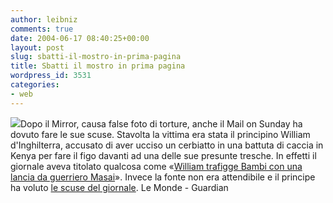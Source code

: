 ```yaml
---
author: leibniz
comments: true
date: 2004-06-17 08:40:25+00:00
layout: post
slug: sbatti-il-mostro-in-prima-pagina
title: Sbatti il mostro in prima pagina
wordpress_id: 3531
categories:
- web
---
```


![](http://chezlorry.ca/Color/Bambi/bambicol-icon02.gif)Dopo il Mirror, causa false foto di torture, anche il Mail on Sunday ha dovuto fare le sue scuse. Stavolta la vittima era stata il principino William d'Inghilterra, accusato di aver ucciso un cerbiatto in una battuta di caccia in Kenya per fare il figo davanti ad una delle sue presunte tresche. In effetti il giornale aveva titolato qualcosa come «[William trafigge Bambi con una lancia da guerriero Masai](http://www.lemonde.fr/web/article/0,1-0@2-3208,36-369162,0.html)». Invece la fonte non era attendibile e il principe ha voluto [le scuse del giornale](http://www.guardian.co.uk/uk_news/story/0,3604,1238094,00.html).
Le Monde - Guardian
